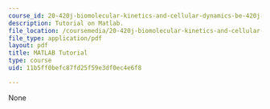 ```yaml
---
course_id: 20-420j-biomolecular-kinetics-and-cellular-dynamics-be-420j-fall-2004
description: Tutorial on Matlab.
file_location: /coursemedia/20-420j-biomolecular-kinetics-and-cellular-dynamics-be-420j-fall-2004/11b5ff0befc87fd25f59e3df0ec4e6f8_tutorial_04.pdf
file_type: application/pdf
layout: pdf
title: MATLAB Tutorial
type: course
uid: 11b5ff0befc87fd25f59e3df0ec4e6f8

---
```

None